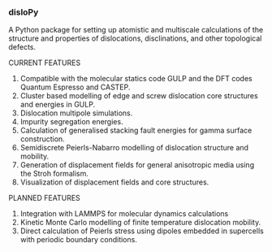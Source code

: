 ### disloPy ###

A Python package for setting up atomistic and multiscale calculations of the structure and properties of dislocations, disclinations, and other topological defects.

CURRENT FEATURES

1. Compatible with the molecular statics code GULP and the DFT codes Quantum Espresso and CASTEP.
2. Cluster based modelling of edge and screw dislocation core structures and energies in GULP.
3. Dislocation multipole simulations.
4. Impurity segregation energies.
5. Calculation of generalised stacking fault energies for gamma surface construction.
6. Semidiscrete Peierls-Nabarro modelling of dislocation structure and mobility.
7. Generation of displacement fields for general anisotropic media using the Stroh formalism.
8. Visualization of displacement fields and core structures.

PLANNED FEATURES

1. Integration with LAMMPS for molecular dynamics calculations
2. Kinetic Monte Carlo modelling of finite temperature dislocation mobility.
3. Direct calculation of Peierls stress using dipoles embedded in supercells with periodic boundary conditions.
